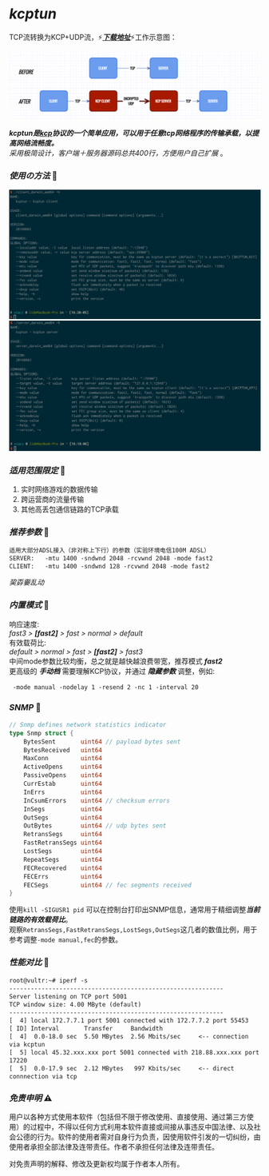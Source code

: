 # *kcptun*
TCP流转换为KCP+UDP流，:zap:***[下载地址](https://github.com/xtaci/kcptun/releases/latest)***:zap:工作示意图：  

![kcptun](kcptun.png)

***kcptun是[kcp](https://github.com/xtaci/kcp-go)协议的一个简单应用，可以用于任意tcp网络程序的传输承载，以提高网络流畅度。***   
_采用极简设计，客户端＋服务器源码总共400行，方便用户自己扩展_ 。        

### *使用の方法* :lollipop:
![client](client.png)
![server](server.png)

### *适用范围限定* :lollipop:   
1. 实时网络游戏的数据传输        
2. 跨运营商的流量传输               
3. 其他高丢包通信链路的TCP承载      

### *推荐参数* :lollipop: 
```
适用大部分ADSL接入（非对称上下行）的参数（实验环境电信100M ADSL）
SERVER:   -mtu 1400 -sndwnd 2048 -rcvwnd 2048 -mode fast2
CLIENT:   -mtu 1400 -sndwnd 128 -rcvwnd 2048 -mode fast2
```
*巭孬嫑乱动*        

### *内置模式* :lollipop: 
响应速度:     
*fast3 >* ***[fast2]*** *> fast > normal > default*        
有效载荷比:     
*default > normal > fast >* ***[fast2]*** *> fast3*       
中间mode参数比较均衡，总之就是越快越浪费带宽，推荐模式 ***fast2***         
更高级的 ***手动档*** 需要理解KCP协议，并通过 ***隐藏参数*** 调整，例如:
```
 -mode manual -nodelay 1 -resend 2 -nc 1 -interval 20
```

### *SNMP* :lollipop:
```go
// Snmp defines network statistics indicator
type Snmp struct {
    BytesSent       uint64 // payload bytes sent
    BytesReceived   uint64
    MaxConn         uint64
    ActiveOpens     uint64
    PassiveOpens    uint64
    CurrEstab       uint64
    InErrs          uint64
    InCsumErrors    uint64 // checksum errors
    InSegs          uint64
    OutSegs         uint64
    OutBytes        uint64 // udp bytes sent
    RetransSegs     uint64
    FastRetransSegs uint64
    LostSegs        uint64
    RepeatSegs      uint64
    FECRecovered    uint64
    FECErrs         uint64
    FECSegs         uint64 // fec segments received
}
```

使用```kill -SIGUSR1 pid``` 可以在控制台打印出SNMP信息，通常用于精细调整***当前链路的有效载荷比***。        
观察```RetransSegs,FastRetransSegs,LostSegs,OutSegs```这几者的数值比例，用于参考调整```-mode manual,fec```的参数。        

### *性能对比* :lollipop:
```
root@vultr:~# iperf -s
------------------------------------------------------------
Server listening on TCP port 5001
TCP window size: 4.00 MByte (default)
------------------------------------------------------------
[  4] local 172.7.7.1 port 5001 connected with 172.7.7.2 port 55453
[ ID] Interval       Transfer     Bandwidth
[  4]  0.0-18.0 sec  5.50 MBytes  2.56 Mbits/sec     <-- connection via kcptun
[  5] local 45.32.xxx.xxx port 5001 connected with 218.88.xxx.xxx port 17220
[  5]  0.0-17.9 sec  2.12 MBytes   997 Kbits/sec     <-- direct connnection via tcp
```

### *免责申明* :warning:
用户以各种方式使用本软件（包括但不限于修改使用、直接使用、通过第三方使用）的过程中，不得以任何方式利用本软件直接或间接从事违反中国法律、以及社会公德的行为。软件的使用者需对自身行为负责，因使用软件引发的一切纠纷，由使用者承担全部法律及连带责任。作者不承担任何法律及连带责任。       

对免责声明的解释、修改及更新权均属于作者本人所有。
